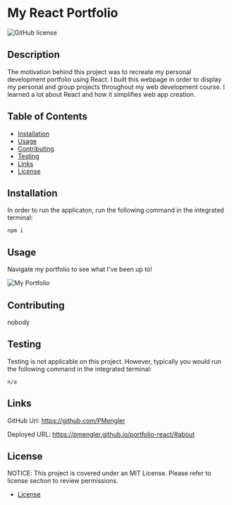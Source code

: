 # My React Portfolio

![GitHub license](https://img.shields.io/badge/License-MIT-blue.svg)

## Description

The motivation behind this project was to recreate my personal development portfolio using React. I built this webpage in order to display my personal and group projects throughout my web development course. I learned a lot about React and how it simplifies web app creation.

## Table of Contents

- [Installation](#installation)
- [Usage](#usage)
- [Contributing](#contributing)
- [Testing](#testing)
- [Links](#links)
- [License](#license)

## Installation

In order to run the applicaton, run the following command in the integrated terminal:

    npm i

## Usage

Navigate my portfolio to see what I've been up to!

![My Portfolio](https://user-images.githubusercontent.com/114950259/227800493-85f8eebc-d3ac-44a9-a0ae-604fc33bb54e.png)

## Contributing

nobody

## Testing

Testing is not applicable on this project. However, typically you would run the following command in the integrated terminal:

    n/a

## Links

GitHub Url: https://github.com/PMengler

Deployed URL: https://pmengler.github.io/portfolio-react/#about

## License

NOTICE:
This project is covered under an MIT License. Please refer to license section to review permissions.

- [License](#license)
